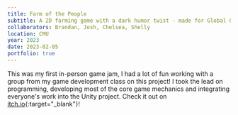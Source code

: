 ```yaml
---
title: Farm of the People
subtitle: A 2D farming game with a dark humor twist - made for Global Game Jam 2023
collaborators: Brandan, Josh, Chelsea, Shelly
location: CMU
year: 2023
date: 2023-02-05
portfolio: true
---
```


This was my first in-person game jam, I had a lot of fun working with a group from my game development class on this 
project! I took the lead on programming, developing most of the core game mechanics and integrating everyone's work
into the Unity project. Check it out on [itch.io](https://kentoshin.itch.io/farm-of-the-people){:target="_blank"}!